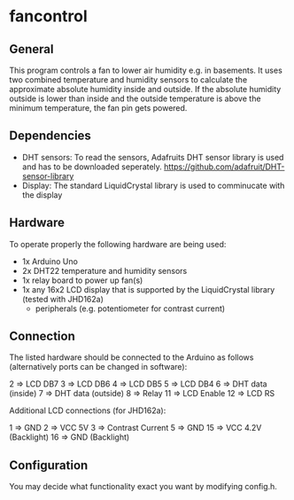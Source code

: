 # fancontrol
## General
This program controls a fan to lower air humidity e.g. in basements.
It uses two combined temperature and humidity sensors to calculate
the approximate absolute humidity inside and outside.
If the absolute humidity outside is lower than inside and the outside
temperature is above the minimum temperature, the fan pin gets powered.

## Dependencies
* DHT sensors: To read the sensors, Adafruits DHT sensor library is used and
has to be downloaded seperately.
https://github.com/adafruit/DHT-sensor-library
* Display: The standard LiquidCrystal library is used to comminucate with
the display

## Hardware
To operate properly the following hardware are being used:
* 1x Arduino Uno
* 2x DHT22 temperature and humidity sensors
* 1x relay board to power up fan(s)
* 1x any 16x2 LCD display that is supported by the LiquidCrystal library (tested with JHD162a)
    * peripherals (e.g. potentiometer for contrast current)

## Connection
The listed hardware should be connected to the Arduino as follows
(alternatively ports can be changed in software):

2  => LCD DB7
3  => LCD DB6
4  => LCD DB5
5  => LCD DB4
6  => DHT data (inside)
7  => DHT data (outside)
8  => Relay
11 => LCD Enable
12 => LCD RS

Additional LCD connections (for JHD162a):

1  => GND
2  => VCC 5V
3  => Contrast Current
5  => GND
15 => VCC 4.2V (Backlight)
16 => GND (Backlight)

## Configuration
You may decide what functionality exact you want by modifying config.h.  


